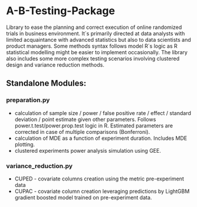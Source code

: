 # A-B-Testing-Package

Library to ease the planning and correct execution of online randomized trials in business environment. It´s primarily directed at data analysts with limited acquaintance with advanced statistics but also to data scientists and product managers. Some methods syntax follows model R´s logic as R statistical modelling might be easier to implement occasionally. The library also includes some more complex testing scenarios involving clustered design and variance reduction methods.

## Standalone Modules:

### preparation.py

* calculation of sample size / power / false positive rate /  effect / standard deviation / point estimate given other parameters. Follows power.t.test/power.prop.test logic in R. Estimated parameters are corrected in case of multiple comparisons (Bonferroni).
* calculation of MDE as a function of experiment duration. Includes MDE plotting. 
* clustered experiments power analysis simulation using GEE.


### variance_reduction.py
* CUPED - covariate columns creation using the metric pre-experiment data
* CUPAC - covariate column creation leveraging predictions by LightGBM gradient boosted model trained on pre-experiment data.

